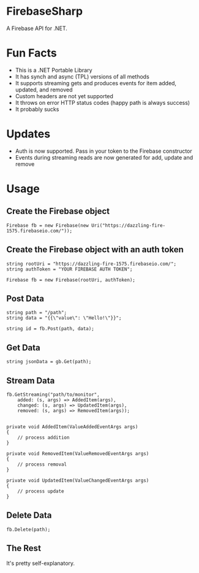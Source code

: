 FirebaseSharp
==============

A Firebase API for .NET.

# Fun Facts

- This is a .NET Portable Library
- It has synch and async (TPL) versions of all methods
- It supports streaming gets and produces events for item added, updated, and removed
- Custom headers are not yet supported
- It throws on error HTTP status codes  (happy path is always success)
- It probably sucks

# Updates

- Auth is now supported.  Pass in your token to the Firebase constructor
- Events during streaming reads are now generated for add, update and remove

# Usage

## Create the Firebase object

    Firebase fb = new Firebase(new Uri("https://dazzling-fire-1575.firebaseio.com/"));

## Create the Firebase object with an auth token

    string rootUri = "https://dazzling-fire-1575.firebaseio.com/";
    string authToken = "YOUR FIREBASE AUTH TOKEN";
        
    Firebase fb = new Firebase(rootUri, authToken);

## Post Data

    string path = "/path";
    string data = "{{\"value\": \"Hello!\"}}";
        
    string id = fb.Post(path, data);
    
## Get Data

    string jsonData = gb.Get(path);
   
## Stream Data

    fb.GetStreaming("path/to/monitor", 
        added: (s, args) => AddedItem(args),
        changed: (s, args) => UpdatedItem(args),
        removed: (s, args) => RemovedItem(args));
                
                
    private void AddedItem(ValueAddedEventArgs args)
    {
        // process addition
    }
    
    private void RemovedItem(ValueRemovedEventArgs args)
    {
        // process removal
    }
    
    private void UpdatedItem(ValueChangedEventArgs args)
    {
        // process update
    }
    
## Delete Data

    fb.Delete(path);
   
## The Rest

It's pretty self-explanatory.


